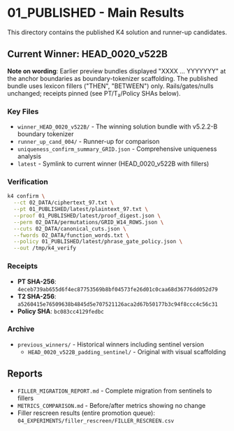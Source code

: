 # 01_PUBLISHED - Main Results

This directory contains the published K4 solution and runner-up candidates.

## Current Winner: HEAD_0020_v522B

**Note on wording**: Earlier preview bundles displayed "XXXX … YYYYYYY" at the anchor boundaries as boundary-tokenizer scaffolding. The published bundle uses lexicon fillers ("THEN", "BETWEEN") only. Rails/gates/nulls unchanged; receipts pinned (see PT/T₂/Policy SHAs below).

### Key Files
- `winner_HEAD_0020_v522B/` - The winning solution bundle with v5.2.2-B boundary tokenizer
- `runner_up_cand_004/` - Runner-up for comparison
- `uniqueness_confirm_summary_GRID.json` - Comprehensive uniqueness analysis
- `latest` - Symlink to current winner (HEAD_0020_v522B with fillers)

### Verification
```bash
k4 confirm \
  --ct 02_DATA/ciphertext_97.txt \
  --pt 01_PUBLISHED/latest/plaintext_97.txt \
  --proof 01_PUBLISHED/latest/proof_digest.json \
  --perm 02_DATA/permutations/GRID_W14_ROWS.json \
  --cuts 02_DATA/canonical_cuts.json \
  --fwords 02_DATA/function_words.txt \
  --policy 01_PUBLISHED/latest/phrase_gate_policy.json \
  --out /tmp/k4_verify
```

### Receipts
- **PT SHA-256**: `4eceb739ab655d6f4ec87753569b8bf04573fe26d01c0caa68d36776dd052d79`
- **T2 SHA-256**: `a5260415e76509638b4845d5e707521126aca2d67b50177b3c94f8ccc4c56c31`
- **Policy SHA**: `bc083cc4129fedbc`

### Archive
- `previous_winners/` - Historical winners including sentinel version
  - `HEAD_0020_v522B_padding_sentinel/` - Original with visual scaffolding

## Reports
- `FILLER_MIGRATION_REPORT.md` - Complete migration from sentinels to fillers
- `METRICS_COMPARISON.md` - Before/after metrics showing no change
- Filler rescreen results (entire promotion queue): `04_EXPERIMENTS/filler_rescreen/FILLER_RESCREEN.csv`